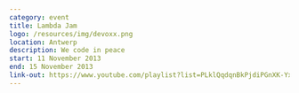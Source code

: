 ```yaml
---
category: event
title: Lambda Jam
logo: /resources/img/devoxx.png
location: Antwerp
description: We code in peace
start: 11 November 2013
end: 15 November 2013
link-out: https://www.youtube.com/playlist?list=PLklQqdqnBkPjdiPGnXK-Yxc5WMLEyK1Ho
---
```

